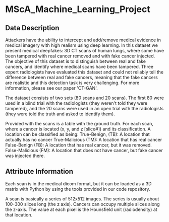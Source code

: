 # MScA_Machine_Learning_Project

## Data Description

Attackers have the ability to intercept and add/remove medical evidence in medical imagery with high realism using deep learning. In this dataset we present medical deepfakes: 3D CT scans of human lungs, where some have been tampered with real cancer removed and with fake cancer injected. The objective of this dataset is to distinguish between real and fake cancers, and identify where medical scans have been tampered. Three expert radiologists have evaluated this dataset and could not reliably tell the difference between real and fake cancers, meaning that the fake cancers are realistic and this detection task is very challenging. For more information, please see our paper 'CT-GAN'.

The dataset consists of two sets (80 scans and 20 scans). The first 80 were used in a blind trial with the radiologists (they weren't told they were tampered), and the 20 scans were used in an open trial with the radiologists (they were told the truth and asked to identify them).

Provided with the scans is a table with the ground truth. For each scan, where a cancer is located (x, y, and z [slice#]) and its classification. A location can be classified as being:
True-Benign, (TB): A location that actually has no cancer
True-Malicious (TM): A location that has real cancer
False-Benign (FB): A location that has real cancer, but it was removed.
False-Malicious (FM): A location that does not have cancer, but fake cancer was injected there.

## Attribute Information

Each scan is in the medical dicom format, but it can be loaded as a 3D matrix with Python by using the tools provided in our code repository.

A scan is basically a series of 512x512 images. The series is usually about 100-300 slices long (the z axis). Cancers can occupy multiple slices along the z-axis.
The value at each pixel is the Hounsfield unit (radiodensity) at that location.
